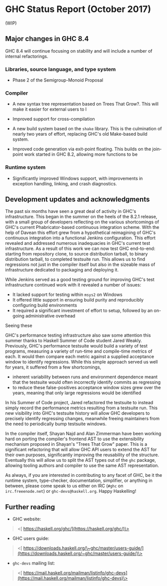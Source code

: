 # GHC Status Report (October 2017)



(WIP)


## Major changes in GHC 8.4



GHC 8.4 will continue focusing on stability and will include a number of internal refactorings.


### Libraries, source language, and type system


-  Phase 2 of the Semigroup-Monoid Proposal

### Compiler


-   A new syntax tree representation based on Trees That Grow?. This will make it easier for external users to l

-   Improved support for cross-compilation

-   A new build system based on the `shake` library. This is the culmination of nearly two years of effort, replacing GHC's old Make-based build system.

-   Improved code generation via exit-point floating. This builds on the join-point work started in GHC 8.2, allowing more functions to be 

### Runtime system


-   Significantly improved Windows support, with improvements in exception handling, linking, and crash diagnostics.

## Development updates and acknowledgments



The past six months have seen a great deal of activity in GHC's infrastructure. This began in the summer on the heels of the 8.2.1 release, with a small group of developers reflecting on the various shortcomings of GHC's current Phabricator-based continuous integration scheme. With the help of Davean this effort grew from a hypothetical reimagining of GHC's continuous integration into a functional Jenkins configuration. This effort revealed and addressed numerous inadequacies in GHC's current test infrastructure. As a result of this work we can now test GHC end-to-end: starting from repository clone, to source distribution tarball, to binary distribution tarball, to completed testsuite run. This allows us to find regressions not just in the compiler itself but also in the sizeable mass of infrastructure dedicated to packaging and deploying it.



While Jenkins served as a good testing ground for improving GHC's test infrastructure continued work with it revealed a number of issues:


- It lacked support for testing within `msys2` on Windows 
- It offered little support in ensuring build purity and reproducibly configuring build environments
- It required a significant investment of effort to setup, followed by an on-going administrative overhead


Seeing these 



GHC's performance testing infrastructure also saw some attention this summer thanks to Haskell Summer of Code student Jared Weakly. Previously, GHC's performance testsuite would build a variety of test programs, measuring a variety of run-time and compile-time metrics of each. It would then compare each metric against a supplied acceptance window to identify regressions. While this simple approach served us well for years, it suffered from a few shortcomings,


- inherent variability between runs and environment dependence meant that the testsuite would often incorrectly identify commits as regressing
- to reduce these false-positives acceptance window sizes grew over the years, meaning that only large regressions would be identified


In his Summer of Code project, Jared refactored the testsuite to instead simply record the performance metrics resulting from a testsuite run. This new visibility into GHC's testsuite history will allow GHC developers to precisely identify regressing changes, meanwhile freeing maintainers from the need to periodically bump testsuite windows.



In the compiler itself, Shayan Najd and Alan Zimmerman have been working hard on porting the compiler's frontend AST to use the extensibility mechanism proposed in Shayan's "Trees That Grow" paper. This is a significant refactoring that will allow GHC API users to extend the AST for their own purposes, significantly improving the reusability of the structure. Eventually this will allow us to split the AST types out of the `ghc` package, allowing tooling authors and compiler to use the same AST representation.



As always, if you are interested in contributing to any facet of GHC, be it
the runtime system, type-checker, documentation, simplifier, or anything
in between, please come speak to us either on IRC (`#ghc` on
`irc.freeenode.net`) or `ghc-devs@haskell.org`. Happy Haskelling!


## Further reading


-   GHC website:

>
>
> \<[ https://haskell.org/ghc/](https://haskell.org/ghc/)\>
>
>

-   GHC users guide:

>
>
> \<[
> https://downloads.haskell.org/\~ghc/master/users-guide/](https://downloads.haskell.org/~ghc/master/users-guide/)\>
>
>

-   `ghc-devs` mailing list:

>
>
> \<[
> https://mail.haskell.org/mailman/listinfo/ghc-devs](https://mail.haskell.org/mailman/listinfo/ghc-devs)\>
>
>

